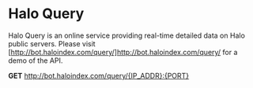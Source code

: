 Halo Query
==========

Halo Query is an online service providing real-time detailed data on Halo public servers.  Please visit [http://bot.haloindex.com/query/]http://bot.haloindex.com/query/ for a demo of the API.

**GET**
http://bot.haloindex.com/query/{IP_ADDR}:{PORT}